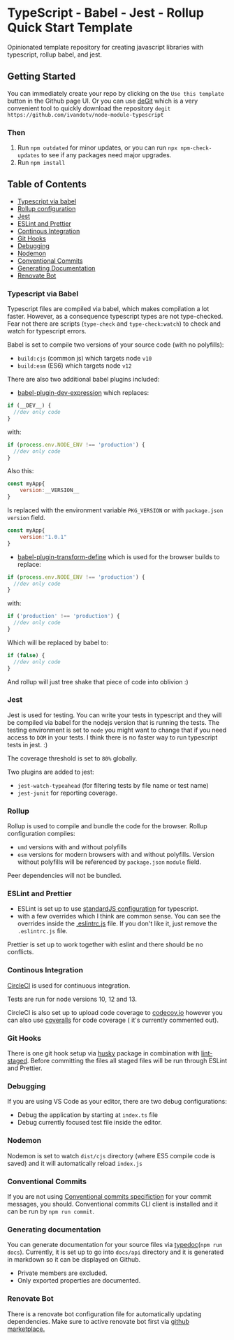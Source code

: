 # TypeScript - Babel - Jest - Rollup Quick Start Template

Opinionated template repository for creating javascript libraries with typescript, rollup babel, and jest.

## Getting Started

You can immediately create your repo by clicking on the `Use this template` button in the Github page UI.
Or you can use [deGit](https://github.com/Rich-Harris/degit) which is a very convenient tool to quickly download the repository `degit https://github.com/ivandotv/node-module-typescript`

### Then

1. Run `npm outdated` for minor updates, or you can run `npx npm-check-updates` to see if any packages need major upgrades.
2. Run `npm install`

## Table of Contents

- [Typescript via babel](#typescript-via-babel)
- [Rollup configuration](#rollup)
- [Jest](#jest)
- [ESLint and Prettier](#eslint-and-prettier)
- [Continous Integration](#continous-integration)
- [Git Hooks](#git-hooks)
- [Debugging](#debugging)
- [Nodemon](#nodemon)
- [Conventional Commits](#Conventional-commits)
- [Generating Documentation](#generating-documentation)
- [Renovate Bot](#renovate-bot)

### Typescript via Babel

Typescript files are compiled via babel, which makes compilation a lot faster. However, as a consequence typescript types are not type-checked. Fear not there are scripts (`type-check` and `type-check:watch`) to check and watch for typescript errors.

Babel is set to compile two versions of your source code (with no polyfills):

- `build:cjs` (common js) which targets node `v10`
- `build:esm` (ES6) which targets node `v12`

There are also two additional babel plugins included:

- [babel-plugin-dev-expression](https://github.com/4Catalyzer/babel-plugin-dev-expression#readme) which replaces:

```js
if (__DEV__) {
  //dev only code
}
```

with:

```js
if (process.env.NODE_ENV !== 'production') {
  //dev only code
}
```

Also this:

```js
const myApp{
    version:__VERSION__
}
```

Is replaced with the environment variable `PKG_VERSION` or with `package.json` `version` field.

```js
const myApp{
    version:"1.0.1"
}
```

- [babel-plugin-transform-define](https://github.com/FormidableLabs/babel-plugin-transform-define) which is used for the browser builds to replace:

```js
if (process.env.NODE_ENV !== 'production') {
  //dev only code
}
```

with:

```js
if ('production' !== 'production') {
  //dev only code
}
```

Which will be replaced by babel to:

```js
if (false) {
  //dev only code
}
```

And rollup will just tree shake that piece of code into oblivion :)

### Jest

Jest is used for testing. You can write your tests in typescript and they will be compiled via babel for the nodejs version that is running the tests. The testing environment is set to `node` you might want to change that if you need access to `DOM` in your tests.
I think there is no faster way to run typescript tests in jest. :)

The coverage threshold is set to `80%` globally.

Two plugins are added to jest:

- `jest-watch-typeahead` (for filtering tests by file name or test name)
- `jest-junit` for reporting coverage.

### Rollup

Rollup is used to compile and bundle the code for the browser. Rollup configuration compiles:

- `umd` versions with and without polyfills
- `esm` versions for modern browsers with and without polyfills. Version without polyfills will be referenced by `package.json` `module` field.

Peer dependencies will not be bundled.

### ESLint and Prettier

- ESLint is set up to use [standardJS configuration](https://standardjs.com/index.html#typescript) for typescript.
- with a few overrides which I think are common sense. You can see the overrides inside the [.eslintrc.js](.eslintrc.js) file. If you don't like it, just remove the `.eslintrc.js` file.

Prettier is set up to work together with eslint and there should be no conflicts.

### Continous Integration

[CircleCI](https://circleci.com/) is used for continuous integration.

Tests are run for node versions 10, 12 and 13.

CircleCI is also set up to upload code coverage to [codecov.io](https://codecov.io) however you can also use [coveralls](https://coveralls.io) for code coverage ( it's currently commented out).

### Git Hooks

There is one git hook setup via [husky](https://www.npmjs.com/package/husky) package in combination with [lint-staged](https://www.npmjs.com/package/lint-staged). Before committing the files all staged files will be run through ESLint and Prettier.

### Debugging

If you are using VS Code as your editor,
there are two debug configurations:

- Debug the application by starting at `index.ts` file
- Debug currently focused test file inside the editor.

### Nodemon

Nodemon is set to watch `dist/cjs` directory (where ES5 compile code is saved) and it will automatically reload `index.js`

### Conventional Commits

If you are not using [Conventional commits specifiction](https://www.conventionalcommits.org/en/v1.0.0/) for your commit messages, you should. Conventional commits CLI client is installed and it can be run by `npm run commit`.

### Generating documentation

You can generate documentation for your source files via [typedoc](https://typedoc.org)(`npm run docs`).
Currently, it is set up to go into `docs/api` directory and it is generated in markdown so it can be displayed on Github.

- Private members are excluded.
- Only exported properties are documented.

### Renovate Bot

There is a renovate bot configuration file for automatically updating dependencies. Make sure to active renovate bot first via [github marketplace.](https://github.com/marketplace/renovate)
